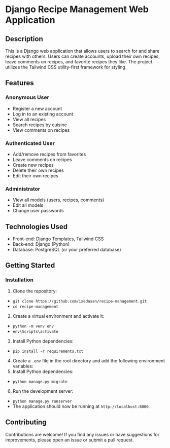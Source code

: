 # Django Recipe Management Web Application

## Description
This is a Django web application that allows users to search for and share recipes with others. Users can create accounts, upload their own recipes, leave comments on recipes, and favorite recipes they like. The project utilizes the Tailwind CSS utility-first framework for styling.

## Features

### Anonymous User
- Register a new account
- Log in to an existing account
- View all recipes
- Search recipes by cuisine
- View comments on recipes

### Authenticated User
- Add/remove recipes from favorites
- Leave comments on recipes
- Create new recipes
- Delete their own recipes
- Edit their own recipes

### Administrator
- View all models (users, recipes, comments)
- Edit all models
- Change user passwords

## Technologies Used
- Front-end: Django Templates, Tailwind CSS
- Back-end: Django (Python)
- Database: PostgreSQL (or your preferred database)

## Getting Started

### Installation
1. Clone the repository:
- `git clone https://github.com/ixedasan/recipe-management.git`
- `cd recipe-management`
2. Create a virtual environment and activate it:
- `python -m venv env`
- `env\Scripts\activate`
3. Install Python dependencies:
- `pip install -r requirements.txt`
4. Create a `.env` file in the root directory and add the following environment variables:
5. Install Python dependencies:
- `python manage.py migrate`
6. Run the development server:
- `python manage.py runserver`
- The application should now be running at `http://localhost:8000`.

## Contributing
Contributions are welcome! If you find any issues or have suggestions for improvements, please open an issue or submit a pull request.

